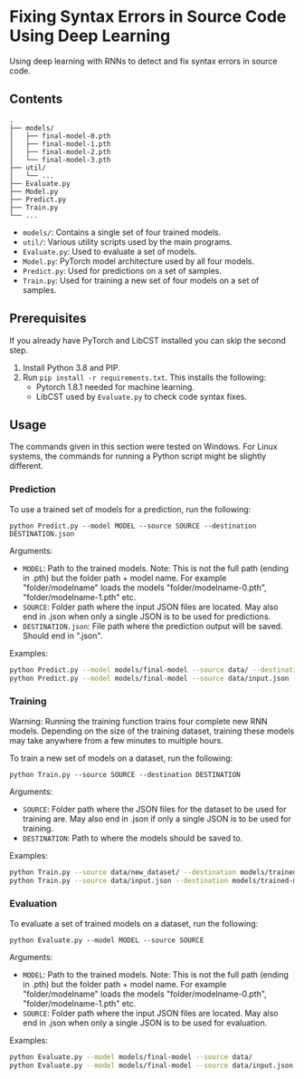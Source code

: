 # Fixing Syntax Errors in Source Code Using Deep Learning

Using deep learning with RNNs to detect and fix syntax errors in source code.

## Contents

```
.
├── models/
│   ├── final-model-0.pth
│   ├── final-model-1.pth
│   ├── final-model-2.pth
│   └── final-model-3.pth
├── util/
│   └── ...
├── Evaluate.py
├── Model.py
├── Predict.py
├── Train.py
└── ...
```

- `models/`: Contains a single set of four trained models.
- `util/`: Various utility scripts used by the main programs.
- `Evaluate.py`: Used to evaluate a set of models.
- `Model.py`: PyTorch model architecture used by all four models.
- `Predict.py`: Used for predictions on a set of samples.
- `Train.py`: Used for training a new set of four models on a set of samples.

## Prerequisites

If you already have PyTorch and LibCST installed you can skip the second step.

1. Install Python 3.8 and PIP.
2. Run `pip install -r requirements.txt`. This installs the following:
    - Pytorch 1.8.1 needed for machine learning.
    - LibCST used by `Evaluate.py` to check code syntax fixes.

## Usage

The commands given in this section were tested on Windows. For Linux systems, the commands for running a Python script might be slightly different.

### Prediction
To use a trained set of models for a prediction, run the following:

`python Predict.py --model MODEL --source SOURCE --destination DESTINATION.json`

Arguments:
- `MODEL`: Path to the trained models. Note: This is not the full path (ending in .pth) but the folder path + model name. For example "folder/modelname" loads the models "folder/modelname-0.pth", "folder/modelname-1.pth" etc.
- `SOURCE`: Folder path where the input JSON files are located. May also end in .json when only a single JSON is to be used for predictions.
- `DESTINATION.json`: File path where the prediction output will be saved. Should end in ".json".

Examples:
```bash
python Predict.py --model models/final-model --source data/ --destination output.json
python Predict.py --model models/final-model --source data/input.json --destination output.json
```

### Training

Warning: Running the training function trains four complete new RNN models.
Depending on the size of the training dataset, training these models may take anywhere from a few minutes to multiple hours.

To train a new set of models on a dataset, run the following:

`python Train.py --source SOURCE --destination DESTINATION`

Arguments:
- `SOURCE`: Folder path where the JSON files for the dataset to be used for training are. May also end in .json if only a single JSON is to be used for training.
- `DESTINATION`: Path to where the models should be saved to.

Examples:
```bash
python Train.py --source data/new_dataset/ --destination models/trained-model
python Train.py --source data/input.json --destination models/trained-model
```

### Evaluation
To evaluate a set of trained models on a dataset, run the following:

`python Evaluate.py --model MODEL --source SOURCE`

Arguments:
- `MODEL`: Path to the trained models. Note: This is not the full path (ending in .pth) but the folder path + model name. For example "folder/modelname" loads the models "folder/modelname-0.pth", "folder/modelname-1.pth" etc.
- `SOURCE`: Folder path where the input JSON files are located. May also end in .json when only a single JSON is to be used for evaluation.

Examples:
```bash
python Evaluate.py --model models/final-model --source data/
python Evaluate.py --model models/final-model --source data/input.json
```